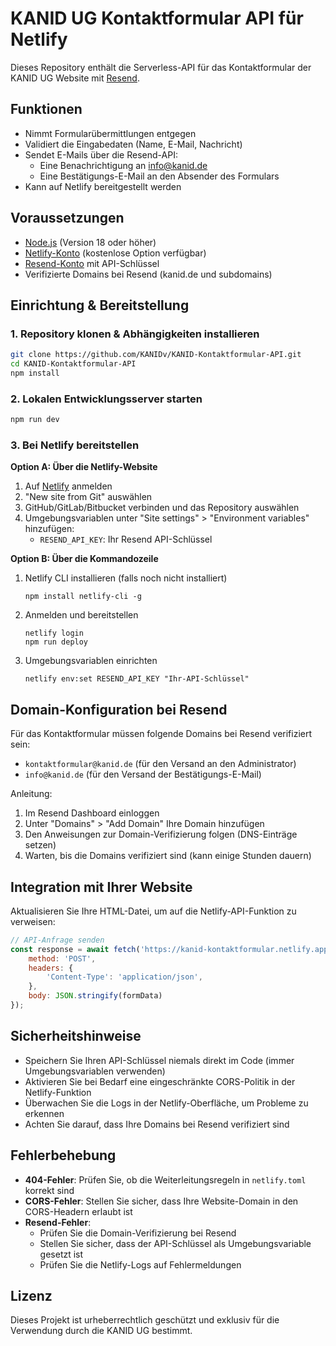 # KANID UG Kontaktformular API für Netlify

Dieses Repository enthält die Serverless-API für das Kontaktformular der KANID UG Website mit [Resend](https://resend.com).

## Funktionen

- Nimmt Formularübermittlungen entgegen
- Validiert die Eingabedaten (Name, E-Mail, Nachricht)
- Sendet E-Mails über die Resend-API:
  - Eine Benachrichtigung an info@kanid.de
  - Eine Bestätigungs-E-Mail an den Absender des Formulars
- Kann auf Netlify bereitgestellt werden

## Voraussetzungen

- [Node.js](https://nodejs.org/) (Version 18 oder höher)
- [Netlify-Konto](https://app.netlify.com/signup) (kostenlose Option verfügbar)
- [Resend-Konto](https://resend.com) mit API-Schlüssel
- Verifizierte Domains bei Resend (kanid.de und subdomains)

## Einrichtung & Bereitstellung

### 1. Repository klonen & Abhängigkeiten installieren

```bash
git clone https://github.com/KANIDv/KANID-Kontaktformular-API.git
cd KANID-Kontaktformular-API
npm install
```

### 2. Lokalen Entwicklungsserver starten

```bash
npm run dev
```

### 3. Bei Netlify bereitstellen

**Option A: Über die Netlify-Website**

1. Auf [Netlify](https://app.netlify.com) anmelden
2. "New site from Git" auswählen
3. GitHub/GitLab/Bitbucket verbinden und das Repository auswählen
4. Umgebungsvariablen unter "Site settings" > "Environment variables" hinzufügen:
   - `RESEND_API_KEY`: Ihr Resend API-Schlüssel

**Option B: Über die Kommandozeile**

1. Netlify CLI installieren (falls noch nicht installiert)
   ```
   npm install netlify-cli -g
   ```

2. Anmelden und bereitstellen
   ```
   netlify login
   npm run deploy
   ```

3. Umgebungsvariablen einrichten
   ```
   netlify env:set RESEND_API_KEY "Ihr-API-Schlüssel"
   ```

## Domain-Konfiguration bei Resend

Für das Kontaktformular müssen folgende Domains bei Resend verifiziert sein:
- `kontaktformular@kanid.de` (für den Versand an den Administrator)
- `info@kanid.de` (für den Versand der Bestätigungs-E-Mail)

Anleitung:
1. Im Resend Dashboard einloggen
2. Unter "Domains" > "Add Domain" Ihre Domain hinzufügen
3. Den Anweisungen zur Domain-Verifizierung folgen (DNS-Einträge setzen)
4. Warten, bis die Domains verifiziert sind (kann einige Stunden dauern)

## Integration mit Ihrer Website

Aktualisieren Sie Ihre HTML-Datei, um auf die Netlify-API-Funktion zu verweisen:

```javascript
// API-Anfrage senden
const response = await fetch('https://kanid-kontaktformular.netlify.app/api/kontakt', {
    method: 'POST',
    headers: {
        'Content-Type': 'application/json',
    },
    body: JSON.stringify(formData)
});
```

## Sicherheitshinweise

- Speichern Sie Ihren API-Schlüssel niemals direkt im Code (immer Umgebungsvariablen verwenden)
- Aktivieren Sie bei Bedarf eine eingeschränkte CORS-Politik in der Netlify-Funktion
- Überwachen Sie die Logs in der Netlify-Oberfläche, um Probleme zu erkennen
- Achten Sie darauf, dass Ihre Domains bei Resend verifiziert sind

## Fehlerbehebung

- **404-Fehler**: Prüfen Sie, ob die Weiterleitungsregeln in `netlify.toml` korrekt sind
- **CORS-Fehler**: Stellen Sie sicher, dass Ihre Website-Domain in den CORS-Headern erlaubt ist
- **Resend-Fehler**: 
  - Prüfen Sie die Domain-Verifizierung bei Resend
  - Stellen Sie sicher, dass der API-Schlüssel als Umgebungsvariable gesetzt ist
  - Prüfen Sie die Netlify-Logs auf Fehlermeldungen

## Lizenz

Dieses Projekt ist urheberrechtlich geschützt und exklusiv für die Verwendung durch die KANID UG bestimmt.